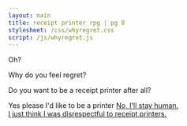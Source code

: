 ```yaml
---
layout: main
title: receipt printer rpg | pg 8
stylesheet: /css/whyregret.css
script: /js/whyregret.js
---
```


<div id="questioning">
<div id="question">
  <p>Oh?</p>
  <p>Why do you feel regret?</p>
  <p>Do you want to be a receipt printer after all?</p>
</div>

<p class="choices choices-down">
  <a class="button-4" id="printerplz">
    Yes please I'd like to be a printer
  </a>
  <a href="/apologize" class="button-4">
    No, I'll stay human.<br>
    I just think I was disrespectful to receipt printers.
  </a>
</p>

</div>


<div id="transition" hidden>
  <p>OK, there's no take-backsies...</p>
</div>